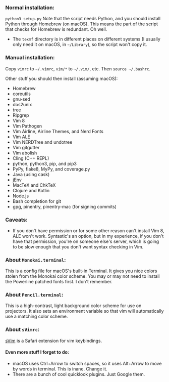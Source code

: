 ### Normal installation: ###
`python3 setup.py`
Note that the script needs Python, and you should install Python through
Homebrew (on macOS). This means the part of the script that checks for Homebrew
is redundant. Oh well.

* The `texmf` directory is in different places on different systems (I usually
  only need it on macOS, in `~/Library`), so the script won't copy it.

### Manual installation: ###
Copy `vimrc` to `~/.vimrc`, `vim/*` to `~/.vim/`, etc. Then `source ~/.bashrc`.

Other stuff you should then install (assuming macOS):
* Homebrew
* coreutils
* gnu-sed
* dos2unix
* tree
* Ripgrep
* Vim 8
* Vim Pathogen
* Vim Airline, Airline Themes, and Nerd Fonts
* Vim ALE
* Vim NERDTree and undotree
* Vim gitgutter
* Vim abolish
* Cling (C++ REPL)
* python, python3, pip, and pip3
* PyPy, flake8, MyPy, and coverage.py
* Java (using cask)
* jEnv
* MacTeX and ChkTeX
* Clojure and Kotlin
* Node.js
* Bash completion for git
* gpg, pinentry, pinentry-mac (for signing commits)

### Caveats: ###
* If you don't have permission or for some other reason can't install Vim 8,
  ALE won't work. Syntastic's an option, but in my experience, if you don't
  have that permission, you're on someone else's server, which is going to be
  slow enough that you don't want syntax checking in Vim.

### About `Monokai.terminal`: ###
This is a config file for macOS's built-in Terminal. It gives you nice colors
stolen from the Monokai color scheme. You may or may not need to install the
Powerline patched fonts first. I don't remember.

### About `Pencil.terminal`: ###
This is a high-contrast, light background color scheme for use on projectors. It also sets an environment variable so that vim will automatically use a matching color scheme.

### About `sVimrc`: ###
[sVim](https://github.com/flipxfx/sVim) is a Safari extension for vim keybindings.

#### Even more stuff I forget to do: ####
* macOS uses Ctrl+Arrow to switch spaces, so it uses Alt+Arrow to move by words in terminal. This is inane. Change it.
* There are a bunch of cool quicklook plugins. Just Google them.
